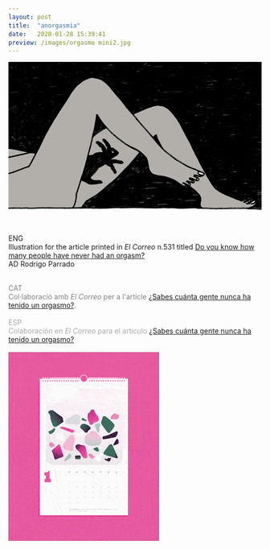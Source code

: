 ```yaml
---
layout: post
title:  "anorgasmia"
date:   2020-01-28 15:39:41
preview: /images/orgasmo mini2.jpg
---
```




![Picture 1](/images/orgasmo.jpg)
<br><br>

<div class="row">

  <div class="column">

  ENG<br>
  Illustration for the article printed in <i> El Correo </i> n.531 titled <a href="https://www.elcorreo.com/vivir/relaciones-humanas/sabes-gente-nunca-20211019142752-ntrc.html">Do you know how many people have never had an orgasm?</a><br>
  AD Rodrigo Parrado<br><br>



  <font color="#808080">
  CAT<br>
  Col·laboració amb <i> El Correo </i> per a l'article <a href="https://www.elcorreo.com/vivir/relaciones-humanas/sabes-gente-nunca-20211019142752-ntrc.html">¿Sabes cuánta gente nunca ha tenido un orgasmo?</a>.</font><br><br>



  <font color="#A9A9A9">
  ESP<br>
   Colaboración en <i> El Correo </i> para el articulo <a href="https://www.elcorreo.com/vivir/relaciones-humanas/sabes-gente-nunca-20211019142752-ntrc.html">¿Sabes cuánta gente nunca ha tenido un orgasmo?</a></font><br><br>

  </div>



<div class="column">

 <img src="/images/collectionscalendar.gif" alt="drawing">
   </div>
     </div>
